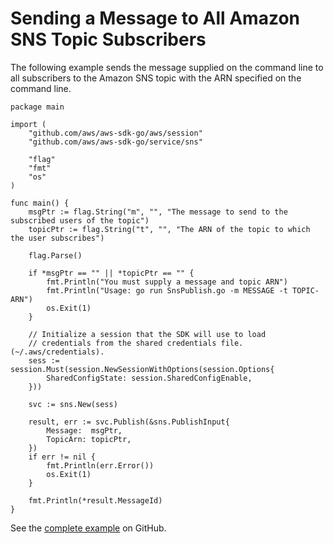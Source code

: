 # Sending a Message to All Amazon SNS Topic Subscribers<a name="sns-example-publish"></a>

The following example sends the message supplied on the command line to all subscribers to the Amazon SNS topic with the ARN specified on the command line\.

```
package main

import (
    "github.com/aws/aws-sdk-go/aws/session"
    "github.com/aws/aws-sdk-go/service/sns"

    "flag"
    "fmt"
    "os"
)

func main() {
    msgPtr := flag.String("m", "", "The message to send to the subscribed users of the topic")
    topicPtr := flag.String("t", "", "The ARN of the topic to which the user subscribes")

    flag.Parse()

    if *msgPtr == "" || *topicPtr == "" {
        fmt.Println("You must supply a message and topic ARN")
        fmt.Println("Usage: go run SnsPublish.go -m MESSAGE -t TOPIC-ARN")
        os.Exit(1)
    }

    // Initialize a session that the SDK will use to load
    // credentials from the shared credentials file. (~/.aws/credentials).
    sess := session.Must(session.NewSessionWithOptions(session.Options{
        SharedConfigState: session.SharedConfigEnable,
    }))

    svc := sns.New(sess)

    result, err := svc.Publish(&sns.PublishInput{
        Message:  msgPtr,
        TopicArn: topicPtr,
    })
    if err != nil {
        fmt.Println(err.Error())
        os.Exit(1)
    }

    fmt.Println(*result.MessageId)
}
```

See the [complete example](https://github.com/awsdocs/aws-doc-sdk-examples/blob/main/go/example_code/sns/SnsPublish.go) on GitHub\.